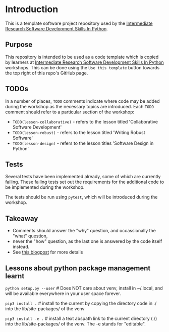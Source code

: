 # Introduction

This is a template software project repository used by the [Intermediate Research Software Development Skills In Python](https://github.com/carpentries-incubator/python-intermediate-development).

## Purpose

This repository is intended to be used as a code template which is copied by learners at [Intermediate Research Software Development Skills In Python](https://github.com/carpentries-incubator/python-intermediate-development) workshops.
This can be done using the `Use this template` button towards the top right of this repo's GitHub page.

## TODOs

In a number of places, `TODO` comments indicate where code may be added during the
workshop as the necessary topics are introduced.
Each `TODO` comment should refer to a particular section of the workshop:

- `TODO(lesson-collaborative)` - refers to the lesson titled 'Collaborative Software Development'
- `TODO(lesson-robust)` - refers to the lesson titled 'Writing Robust Software'
- `TODO(lesson-design)` - refers to the lesson titles 'Software Design in Python'

## Tests

Several tests have been implemented already, some of which are currently failing.
These failing tests set out the requirements for the additional code to be implemented during the workshop.

The tests should be run using `pytest`, which will be introduced during the workshop.

## Takeaway

- Comments should answer the "why" question, and occassionally the "what" question, 
- never the "how" question, as the last one is answered by the code itself instead.
- See [this blogpost](https://www.freecodecamp.org/news/code-comments-the-good-the-bad-and-the-ugly-be9cc65fbf83/) for more details

## Lessons about python package management learnt

`python setup.py --user` # Does NOT care about venv, install in ~/.local, and will be available everywhere in your user space forever.

`pip3 install .` # install to the current by copying the directory code in ./ into the lib/site-packages/ of the venv

`pip3 install -e .` # install a text abspath link to the current directory (./) into the lib/site-packages/ of the venv. The -e stands for "editable".


